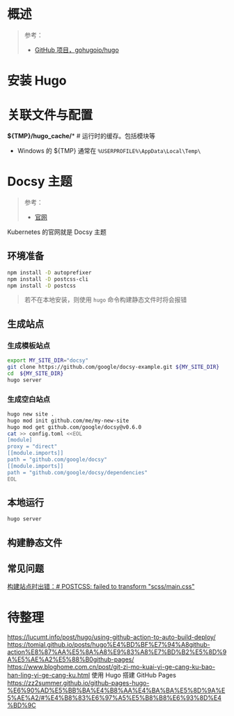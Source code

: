 # 概述

> 参考：
> - [GitHub 项目，gohugoio/hugo](https://github.com/gohugoio/hugo)







# 安装 Hugo


# 关联文件与配置
**${TMP}/hugo_cache/*** # 运行时的缓存。包括模块等
- Windows 的 ${TMP} 通常在 `%USERPROFILE%\AppData\Local\Temp\`


# Docsy 主题
> 参考：
> - [官网](https://www.docsy.dev/)

Kubernetes 的官网就是 Docsy 主题

## 环境准备
```bash
npm install -D autoprefixer
npm install -D postcss-cli
npm install -D postcss
```
> 若不在本地安装，则使用 `hugo` 命令构建静态文件时将会报错

## 生成站点

### 生成模板站点
```bash
export MY_SITE_DIR="docsy"
git clone https://github.com/google/docsy-example.git ${MY_SITE_DIR}
cd  ${MY_SITE_DIR}
hugo server
```

### 生成空白站点
```Bash
hugo new site .
hugo mod init github.com/me/my-new-site
hugo mod get github.com/google/docsy@v0.6.0
cat >> config.toml <<EOL
[module]
proxy = "direct"
[[module.imports]]
path = "github.com/google/docsy"
[[module.imports]]
path = "github.com/google/docsy/dependencies"
EOL
```

## 本地运行
```bash
hugo server
```
## 构建静态文件


## 常见问题
[构建站点时出错：# POSTCSS: failed to transform "scss/main.css"](https://github.com/google/docsy/issues/235)

# 待整理
https://lucumt.info/post/hugo/using-github-action-to-auto-build-deploy/
https://tomial.github.io/posts/hugo%E4%BD%BF%E7%94%A8github-action%E8%87%AA%E5%8A%A8%E9%83%A8%E7%BD%B2%E5%8D%9A%E5%AE%A2%E5%88%B0github-pages/
https://www.bloghome.com.cn/post/git-zi-mo-kuai-yi-ge-cang-ku-bao-han-ling-yi-ge-cang-ku.html
使用 Hugo 搭建 GitHub Pages https://zz2summer.github.io/github-pages-hugo-%E6%90%AD%E5%BB%BA%E4%B8%AA%E4%BA%BA%E5%8D%9A%E5%AE%A2/#%E4%B8%83%E6%97%A5%E5%B8%B8%E6%93%8D%E4%BD%9C